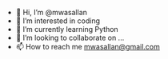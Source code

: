 - 👋 Hi, I’m @mwasallan
- 👀 I’m interested in coding
- 🌱 I’m currently learning Python
- 💞️ I’m looking to collaborate on ...
- 📫 How to reach me mwasallan@gmail.com
<!---
mwasallan/mwasallan is a ✨ special ✨ repository because its `README.md` (this file) appears on your GitHub profile.
You can click the Preview link to take a look at your changes.
--->
